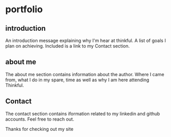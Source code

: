 # portfolio

## introduction ##
An introduction message explaining why I'm hear at thinkful.
A list of goals I plan on achieving. Included is a link to my
Contact section.

## about me ##
The about me section contains information about the author.
Where I came from, what I do in my spare, time as well as why I am
here attending Thinkful.

## Contact ##
The contact section contains iformation related to 
my linkedin and github accounts. Feel free to reach out.

Thanks for checking out my site

